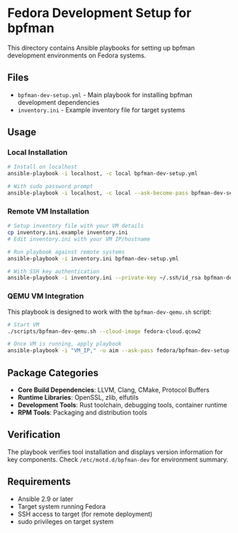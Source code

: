 # Fedora Development Setup for bpfman

This directory contains Ansible playbooks for setting up bpfman development environments on Fedora systems.

## Files

- `bpfman-dev-setup.yml` - Main playbook for installing bpfman development dependencies
- `inventory.ini` - Example inventory file for target systems

## Usage

### Local Installation

```bash
# Install on localhost
ansible-playbook -i localhost, -c local bpfman-dev-setup.yml

# With sudo password prompt
ansible-playbook -i localhost, -c local --ask-become-pass bpfman-dev-setup.yml
```

### Remote VM Installation

```bash
# Setup inventory file with your VM details
cp inventory.ini.example inventory.ini
# Edit inventory.ini with your VM IP/hostname

# Run playbook against remote systems
ansible-playbook -i inventory.ini bpfman-dev-setup.yml

# With SSH key authentication
ansible-playbook -i inventory.ini --private-key ~/.ssh/id_rsa bpfman-dev-setup.yml
```

### QEMU VM Integration

This playbook is designed to work with the `bpfman-dev-qemu.sh` script:

```bash
# Start VM
./scripts/bpfman-dev-qemu.sh --cloud-image fedora-cloud.qcow2

# Once VM is running, apply playbook
ansible-playbook -i "VM_IP," -u aim --ask-pass fedora/bpfman-dev-setup.yml
```

## Package Categories

- **Core Build Dependencies**: LLVM, Clang, CMake, Protocol Buffers
- **Runtime Libraries**: OpenSSL, zlib, elfutils
- **Development Tools**: Rust toolchain, debugging tools, container runtime
- **RPM Tools**: Packaging and distribution tools

## Verification

The playbook verifies tool installation and displays version information for key components. Check `/etc/motd.d/bpfman-dev` for environment summary.

## Requirements

- Ansible 2.9 or later
- Target system running Fedora
- SSH access to target (for remote deployment)
- sudo privileges on target system